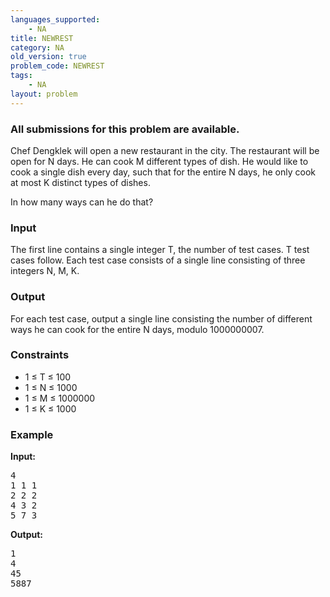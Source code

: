 ```yaml
---
languages_supported:
    - NA
title: NEWREST
category: NA
old_version: true
problem_code: NEWREST
tags:
    - NA
layout: problem
---
```

###  All submissions for this problem are available. 

Chef Dengklek will open a new restaurant in the city. The restaurant will be open for N days. He can cook M different types of dish. He would like to cook a single dish every day, such that for the entire N days, he only cook at most K distinct types of dishes.

In how many ways can he do that?

### Input

The first line contains a single integer T, the number of test cases. T test cases follow. Each test case consists of a single line consisting of three integers N, M, K.

### Output

For each test case, output a single line consisting the number of different ways he can cook for the entire N days, modulo 1000000007.

### Constraints

- 1 ≤ T ≤ 100
- 1 ≤ N ≤ 1000
- 1 ≤ M ≤ 1000000
- 1 ≤ K ≤ 1000

### Example

**Input:**

<pre>4
1 1 1
2 2 2
4 3 2
5 7 3
</pre>
**Output:**

<pre>1
4
45
5887
</pre>